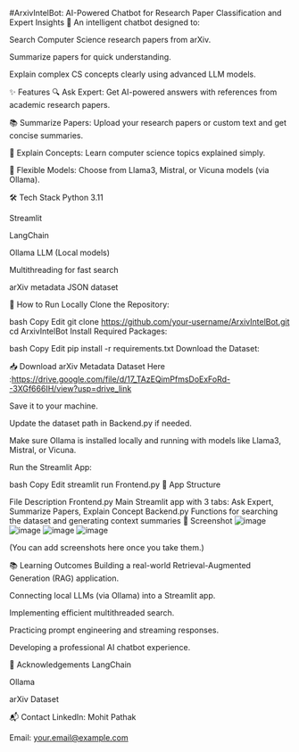 #ArxivIntelBot: AI-Powered Chatbot for Research Paper Classification and Expert Insights
🚀 An intelligent chatbot designed to:

Search Computer Science research papers from arXiv.

Summarize papers for quick understanding.

Explain complex CS concepts clearly using advanced LLM models.

✨ Features
🔍 Ask Expert: Get AI-powered answers with references from academic research papers.

📚 Summarize Papers: Upload your research papers or custom text and get concise summaries.

🧠 Explain Concepts: Learn computer science topics explained simply.

🧩 Flexible Models: Choose from Llama3, Mistral, or Vicuna models (via Ollama).

🛠️ Tech Stack
Python 3.11

Streamlit

LangChain

Ollama LLM (Local models)

Multithreading for fast search

arXiv metadata JSON dataset

🚀 How to Run Locally
Clone the Repository:

bash
Copy
Edit
git clone https://github.com/your-username/ArxivIntelBot.git
cd ArxivIntelBot
Install Required Packages:

bash
Copy
Edit
pip install -r requirements.txt
Download the Dataset:

📥 Download arXiv Metadata Dataset Here :https://drive.google.com/file/d/17_TAzEQimPfmsDoExFoRd--3XGf666IH/view?usp=drive_link

Save it to your machine.

Update the dataset path in Backend.py if needed.

Make sure Ollama is installed locally and running with models like Llama3, Mistral, or Vicuna.

Run the Streamlit App:

bash
Copy
Edit
streamlit run Frontend.py
🧩 App Structure

File	Description
Frontend.py	Main Streamlit app with 3 tabs: Ask Expert, Summarize Papers, Explain Concept
Backend.py	Functions for searching the dataset and generating context summaries
📸 Screenshot
![image](https://github.com/user-attachments/assets/ab8fd1ad-0dfc-43ee-9b64-f74b086dbe5e)
![image](https://github.com/user-attachments/assets/6b0f2631-7d8a-481b-8c66-3357dd78dda2)
![image](https://github.com/user-attachments/assets/062ee07f-6fbe-4d57-96c5-2cc9c68f5bbd)
![image](https://github.com/user-attachments/assets/cccf343f-bfdd-46e9-9b62-3a8b70d07361)


(You can add screenshots here once you take them.)

📚 Learning Outcomes
Building a real-world Retrieval-Augmented Generation (RAG) application.

Connecting local LLMs (via Ollama) into a Streamlit app.

Implementing efficient multithreaded search.

Practicing prompt engineering and streaming responses.

Developing a professional AI chatbot experience.

🙌 Acknowledgements
LangChain

Ollama

arXiv Dataset

📬 Contact
LinkedIn: Mohit Pathak

Email: your.email@example.com

